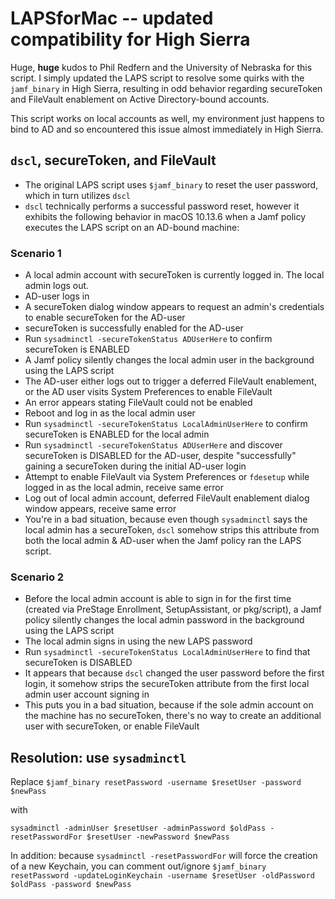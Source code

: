 # LAPSforMac -- updated compatibility for High Sierra

Huge, **huge** kudos to Phil Redfern and the University of Nebraska for this script. I simply updated the LAPS script to resolve some quirks with the `jamf_binary` in High Sierra, resulting in odd behavior regarding secureToken and FileVault enablement on Active Directory-bound accounts. 

This script works on local accounts as well, my environment just happens to bind to AD and so encountered this issue almost immediately in High Sierra.


## `dscl`, secureToken, and FileVault

* The original LAPS script uses `$jamf_binary` to reset the user password, which in turn utilizes `dscl`
* `dscl` technically performs a successful password reset, however it exhibits the following behavior in macOS 10.13.6 when a Jamf policy executes the LAPS script on an AD-bound machine:
  
### Scenario 1
  
* A local admin account with secureToken is currently logged in. The local admin logs out.
* AD-user logs in
* A secureToken dialog window appears to request an admin's credentials to enable secureToken for the AD-user
* secureToken is successfully enabled for the AD-user
* Run `sysadminctl -secureTokenStatus ADUserHere` to confirm secureToken is ENABLED
* A Jamf policy silently changes the local admin user in the background using the LAPS script
* The AD-user either logs out to trigger a deferred FileVault enablement, or the AD user visits System Preferences to enable FileVault
* An error appears stating FileVault could not be enabled
* Reboot and log in as the local admin user
* Run `sysadminctl -secureTokenStatus LocalAdminUserHere` to confirm secureToken is ENABLED for the local admin
* Run `sysadminctl -secureTokenStatus ADUserHere` and discover secureToken is DISABLED for the AD-user, despite "successfully" gaining a secureToken during the initial AD-user login
* Attempt to enable FileVault via System Preferences or `fdesetup` while logged in as the local admin, receive same error
* Log out of local admin account, deferred FileVault enablement dialog window appears, receive same error
* You're in a bad situation, because even though `sysadminctl` says the local admin has a secureToken, `dscl` somehow strips this attribute from both the local admin & AD-user when the Jamf policy ran the LAPS script.

### Scenario 2

* Before the local admin account is able to sign in for the first time (created via PreStage Enrollment, SetupAssistant, or pkg/script), a Jamf policy silently changes the local admin password in the background using the LAPS script
* The local admin signs in using the new LAPS password
* Run `sysadminctl -secureTokenStatus LocalAdminUserHere` to find that secureToken is DISABLED
* It appears that because `dscl` changed the user password before the first login, it somehow strips the secureToken attribute from the first local admin user account signing in
* This puts you in a bad situation, because if the sole admin account on the machine has no secureToken, there's no way to create an additional user with secureToken, or enable FileVault


## Resolution: use `sysadminctl`

Replace `$jamf_binary resetPassword -username $resetUser -password $newPass`

with

`sysadminctl -adminUser $resetUser -adminPassword $oldPass -resetPasswordFor $resetUser -newPassword $newPass`

In addition: because `sysadminctl -resetPasswordFor` will force the creation of a new Keychain, you can comment out/ignore `$jamf_binary resetPassword -updateLoginKeychain -username $resetUser -oldPassword $oldPass -password $newPass`
